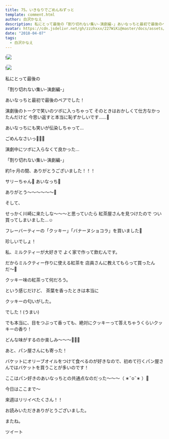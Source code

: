 ```yaml
---
title: 75。いきなりでごめんねずっと
template: comment.html
author: 白沢かなえ
description: 私にとって最後の「割り切れない集い-演劇編-」あいなっちと最初で最後のペアでした！演劇後のトークで笑いのツボに入っちゃってそのときはおかしくて仕方な...
avatar: https://cdn.jsdelivr.net/gh/zzzhxxx/227WiKi@master/docs/assets/photo/avatar/kanae.jpg
date: "2018-04-07"
tags:
  - 白沢かなえ
---
```


!![](https://cdn.jsdelivr.net/gh/227WiKi/227WiKi-image@master/blog-image/kanae-2018-04-07_1.jpg)

!![](https://cdn.jsdelivr.net/gh/227WiKi/227WiKi-image@master/blog-image/kanae-2018-04-07_2.jpg)








私にとって最後の

「割り切れない集い-演劇編-」









あいなっちと最初で最後のペアでした！






演劇後のトークで笑いのツボに入っちゃって
そのときはおかしくて仕方なかったんだけど
今思い返すと本当に恥ずかしいです……🐶



あいなっちにも笑いが伝染しちゃって…

ごめんなさいっ🙇🏻‍♀️








演劇中にツボに入らなくて良かった…









「割り切れない集い-演劇編-」

約1ヶ月の間、ありがとうございました！！！






サリーちゃん🐨
あいなっち🍓

ありがとう〜〜〜〜〜〜🌷
















そして、



せっかく川崎に来たしな〜〜〜と思っていたら
紅茶屋さんを見つけたので
つい買ってしまいました…☺️


フレーバーティーの「クッキー」「バナーヌショコラ」を買いました🧡


珍しいでしょ！





私、ミルクティーが大好きで
よく家で作って飲むんです。


だからミルクティー作りに使える紅茶を
店員さんに教えてもらって買ったんだ〜🌷







クッキー味の紅茶って何だろう。




という感じだけど、
茶葉を香ったときは本当に

クッキーの匂いがした。

でした！(うまい)




でも本当に、目をつぶって香っても、絶対にクッキーって答えちゃうくらいクッキーの香り！





どんな味がするのか楽しみ〜〜〜🍪🍌🍫












あと、パン屋さんにも寄った！


バケットにオリーブオイルをつけて食べるのが好きなので、初めて行くパン屋さんではバケットを買うことが多いのです！


ここはパン好きのあいなっちとの共通点なのだった〜〜〜（ ∗   ̑ o   ̑ ∗ ）🧡









今日はここまで〜


来週はリリイベたくさん！！







お読みいただきありがとうございました。

またね。


ツイート



